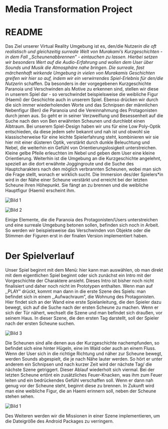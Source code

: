 
# Media Transformation Project

# README


Das Ziel unserer Virtual Reality Umgebung ist es, den/die Nutzer*in die oft  realistisch und gleichzeitig surreale Welt von Murakami’s Kurzgeschichten - in dem Fall ,,Scheunenabbrennen” -  eintauchen zu lassen. Hierbei setzen wir besonders Wert auf die Audio-Erfahrung und wollen dem User über Sounds und Musik die Atmosphäre nahe bringen. Die surreale, fast märchenhaft wirkende Umgebung in vielen von Murakamis Geschichten greifen wir hier so auf, indem wir ein verwirrendes Spiel-Erlebnis für den/die Nutzer*in schaffen. Da besonders in der vorgegebenen Kurzgeschichte Paranoia und Verschwinden als Motive zu erkennen sind, stellen wir diese in unserem Spiel dar - so verschwindet beispielsweise die weibliche Figur (Haemi) der Geschichte auch in unserem Spiel. Ebenso drücken wir durch die sich immer wiederholenden Worte und das Schnipsen der männlichen Nebenfigur (Ben) die Paranoia und die Vereinnahmung des Protagonisten durch jenen aus. So geht er in seiner Verzweiflung und Besessenheit auf die Suche nach den von Ben erwähnten Scheunen und durchlebt einen Albtraum. 
Bei unserem Spiel-Design haben wir uns für eine Low Poly-Optik entschieden, da diese  jedem sehr bekannt und nah ist und obwohl sie klassischerweise für eine leichte Spielerfahrung steht, kombinieren wir sie hier mit einer düsteren Optik, verstärkt durch dunkle Beleuchtung und Nebel, die weiterhin ein Gefühl von Orientierungslosigkeit unterstreichen. Kleine gelbe Pfeile erleuchten im Nebel und geben dem User eine kleine Orientierung.
Weiterhin ist die Umgebung an die Kurzgeschichte angelehnt, speziell an die dort erwähnte Joggingroute und die Suche des Hauptcharakters nach den möglich verbrannten Scheunen, wobei man sich die Frage stellt, wonach er wirklich sucht. Die Immersion des/der Spielers*in  wird in der Nähe einer Scheune verstärkt und erreicht bei der letzten Scheune ihren Höhepunkt. Sie fängt an zu brennen und die weibliche Hauptfigur (Haemi) erscheint ihm.

![Bild 1](screenshots/Bild1.png)

![Bild 2](screenshots/Bild2.png)

Einige Elemente, die die Paranoia des Protagonisten/Users unterstreichen und eine surreale Umgebung betonen sollen, befinden sich noch in Arbeit. So werden wir beispielsweise das Verschwinden von Objekte oder die Stimmen der Figuren erst in der finalen Version implementiert haben.

# Der Spielverlauf
Unser Spiel beginnt mit dem Menü: hier kann man auswählen, ob man direkt mit dem eigentlichen Spiel beginnt oder sich zunächst ein Intro mit der Vorgeschichte der Charaktere ansieht. Dieses Intro ist bisher noch nicht finalisiert und daher noch nicht im Prototypen enthalten. Wenn man auf ,,PLAY” drückt, kommt man dann in die erste Szene des Spiels: man befindet sich in einem ,,Aufwachraum”, die Wohnung des Protagonisten. Hier findet sich an der Wand eine erste Spielanleitung, die den Spieler dazu bewegt, sich auf die Suche nach der ersten Scheune zu machen. Wenn er sich der Tür nähert, wechselt die Szene und man befindet sich draußen, vor seinem Haus. In dieser Szene, die den ersten Tag darstellt, soll der Spieler nach der ersten Scheune suchen. 

![Bild 3](screenshots/Bild3.png)

Die Scheunen sind alle denen aus der Kurzgeschichte nachempfunden, so befindet sich eine hinter Hügeln, eine im Wald oder auch an einem Fluss. 
Wenn der User sich in die richtige Richtung und näher zur Scheune bewegt, werden Sounds abgespielt, die je nach Nähe lauter werden. So hört er unter anderem ein Schnipsen und nach kurzer Zeit wird der nächste Tag/ die nächste Szene getriggert. Dieser Ablauf wiederholt sich viermal. Bei der letzten Scheune ertönt ein zusätzliches Feuer-Knacken, was ihm zum Feuer leiten und ein bedrückendes Gefühl verschaffen soll. Wenn er dann nah genug vor der Scheune steht, beginnt diese zu brennen. In Zukunft wird man eine weibliche Figur, die an Haemi erinnern soll, neben der Scheune stehen sehen. 

![Bild 1](screenshots/Bild4.png)

Des Weiteren werden wir die Missionen in einer Szene implementieren, um die Dateigröße des Android Packages zu verringern.
